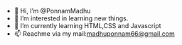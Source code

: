 - 👋 Hi, I’m @PonnamMadhu
- 👀 I’m interested in  learning new things.
- 🌱 I’m currently learning  HTML,CSS and Javascript
- 📫 Reachme via my mail:madhuponnam66@gmail.com

<!---
PonnamMadhu/PonnamMadhu is a ✨ special ✨ repository because its `README.md` (this file) appears on your GitHub profile.
You can click the Preview link to take a look at your changes.
--->
